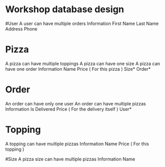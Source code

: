 # Workshop database design

#User
A user can have multiple orders
Information
First Name
Last Name
Address
Phone


# Pizza
A pizza can have multiple toppings
A pizza can have one size
A pizza can have one order
Information
Name
Price ( For this pizza )
Size*
Order*

# Order
An order can have only one user
An order can have multiple pizzas
Information
Is Delivered
Price ( For the delivery itself )
User*

# Topping
A topping can have multiple pizzas
Information
Name
Price ( For this topping )

#Size
A pizza size can have multiple pizzas
Information
Name


